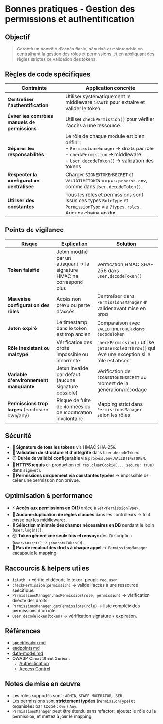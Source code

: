 # Bonnes pratiques - Gestion des permissions et authentification
## Objectif
> Garantir un contrôle d'accès fiable, sécurisé et maintenable en centralisant la gestion des rôles et permissions, et en appliquant des règles strictes de validation des tokens.

## Règles de code spécifiques
| Contrainte                                      | Application concrète                                                                                                                                                         |
| ----------------------------------------------- | ---------------------------------------------------------------------------------------------------------------------------------------------------------------------------- |
| **Centraliser l'authentification**              | Utiliser systématiquement le middleware `isAuth` pour extraire et valider le token.                                                                                          |
| **Éviter les contrôles manuels de permissions** | Utiliser `checkPermission()` pour vérifier l'accès à une ressource.                                                                                                          |
| **Séparer les responsabilités**                 | Le rôle de chaque module est bien défini :<br>- `PermissionsManager` → droits par rôle<br>- `checkPermission` → middleware<br>- `User.decodeToken()` → validation des tokens |
| **Respecter la configuration centralisée**      | Charger `SIGNEDTOKENSECRET` et `VALIDTIMETOKEN` depuis `process.env`, comme dans `User.decodeToken()`.                                                                       |
| **Utiliser des constantes**                     | Tous les rôles et permissions sont issus des types `RoleType` et `PermissionType` via `@types.roles`. Aucune chaîne en dur.                                                  |

## Points de vigilance
| Risque                               | Explication                                  | Solution                                                            |
| ------------------------------------ | -------------------------------------------- | ------------------------------------------------------------------- |
| **Token falsifié**                              | Jeton modifié par un attaquant → la signature HMAC ne correspond plus | Vérification HMAC SHA-256 dans `User.decodeToken()`                                             |
| **Mauvaise configuration des rôles**     | Accès non prévu ou perte d'accès             | Centraliser dans `PermissionsManager` et valider avant mise en prod |
| **Jeton expiré**                                | Le timestamp dans le token est trop ancien                            | Comparaison avec `VALIDTIMETOKEN` dans `decodeToken`                                            |
| **Rôle inexistant ou mal typé**                 | Vérification des droits impossible ou incorrecte                      | `checkPermission()` utilise `getUserRoleOrThrow()` qui lève une exception si le rôle est absent |
| **Variable d'environnement manquante**          | Jeton invalide par défaut (aucune signature possible)                 | Vérification de `SIGNEDTOKENSECRET` au moment de la génération/décodage                         |
| **Permissions trop larges** (confusion own/any) | Risque de fuite de données ou de modification involontaire            | Mapping strict dans `PermissionsManager` selon les rôles                                        |

## Sécurité
* 🔐 **Signature de tous les tokens** via HMAC SHA-256.
* 🧪 **Validation de structure et d'intégrité** dans `User.decodeToken`.
* ⏱️ **Durée de validité configurable** via `process.env.VALIDTIMETOKEN`.
* 📡 **HTTPS requis** en production (cf. `res.clearCookie(... secure: true)` dans `signout`).
* 🧩 **Permissions uniquement via constantes typées** → impossible de créer une permission non prévue.

## Optimisation & performance
* ⚡ **Accès aux permissions en O(1)** grâce à `Set<PermissionType>`.
* 🚫 **Aucune duplication de règles d'accès** dans les contrôleurs → tout passe par les middlewares.
* 🎯 **Sélection minimale des champs nécessaires en DB** pendant le login (`User.login()`).
* 📦 **Token généré une seule fois et renvoyé** dès l'inscription (`User.insert()` → `generateToken()`).
* 🧠 **Pas de recalcul des droits à chaque appel** → `PermissionsManager` encapsule le mapping.

## Raccourcis & helpers utiles
* `isAuth` → vérifie et décode le token, peuple `req.user`.
* `checkPermission(permission)` → valide l'accès à une ressource spécifique.
* `PermissionsManager.hasPermission(role, permission)` → vérification directe des droits.
* `PermissionsManager.getPermissions(role)` → liste complète des permissions d'un rôle.
* `User.decodeToken(token)` → vérification signature + expiration.

## Références
* [specification.md](./specification.md)
* [endpoints.md](./endpoints.md)
* [data-model.md](./data-model.md)
* OWASP Cheat Sheet Series :
  * [Authentication](https://cheatsheetseries.owasp.org/cheatsheets/Authentication_Cheat_Sheet.html)
  * [Access Control](https://cheatsheetseries.owasp.org/cheatsheets/Access_Control_Cheat_Sheet.html)

## Notes de mise en œuvre

* Les rôles supportés sont : `ADMIN`, `STAFF_MODERATOR`, `USER`.
* Les permissions sont **strictement typées** (`PermissionType`) et organisées par scope : `Own` / `Any`.
* `PermissionsManager` peut être étendu sans refactor : ajoutez le rôle ou la permission, et mettez à jour le mapping.